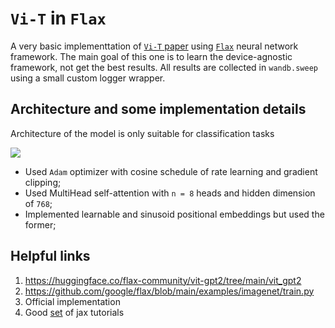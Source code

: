 # `Vi-T` in `Flax`
A very basic implementtation of [`Vi-T` paper](https://arxiv.org/abs/2010.11929) using [`Flax`](https://flax.readthedocs.io/en/latest/) neural network framework. The main goal of this one is to learn the device-agnostic framework, not get the best results. All results are collected in `wandb.sweep` using a small custom logger wrapper.

## Architecture and some implementation details
Architecture of the model is only suitable for classification tasks

![](https://production-media.paperswithcode.com/methods/Screen_Shot_2021-01-26_at_9.43.31_PM_uI4jjMq.png)

* Used `Adam` optimizer with cosine schedule of rate learning and gradient clipping;
* Used MultiHead self-attention with `n = 8` heads and hidden dimension of `768`; 
* Implemented learnable and sinusoid positional embeddings but used the former;

## Helpful links
1. https://huggingface.co/flax-community/vit-gpt2/tree/main/vit_gpt2
2. https://github.com/google/flax/blob/main/examples/imagenet/train.py
3. Official implementation
4. Good [set](https://uvadlc-notebooks.readthedocs.io/en/latest/tutorial_notebooks/JAX/tutorial6/Transformers_and_MHAttention.html) of jax tutorials
